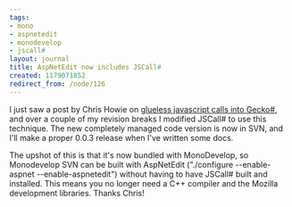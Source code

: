 ```yaml
---
tags:
- mono
- aspnetedit
- monodevelop
- jscall#
layout: journal
title: AspNetEdit now includes JSCall#
created: 1179071852
redirect_from: /node/126
---
```

I just saw a post by Chris Howie on <a href="http://www.chrishowie.com/2007/05/08/glue-free-jscall/">glueless javascript calls into Gecko#</a>, and over a couple of my revision breaks I modified JSCall# to use this technique. The new completely managed code version is now in SVN, and I'll make a proper 0.0.3 release when I've written some docs.<!--break-->

The upshot of this is that it's now bundled with MonoDevelop, so Monodevelop SVN can be built with AspNetEdit ("./configure --enable-aspnet --enable-aspnetedit") without having to have JSCall# built and installed. This means you no longer need a C++ compiler and the Mozilla development libraries. Thanks Chris!